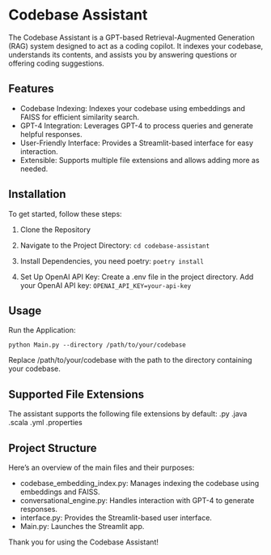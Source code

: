 # Codebase Assistant
The Codebase Assistant is a GPT-based Retrieval-Augmented Generation (RAG) system designed to act as a coding copilot. It indexes your codebase, understands its contents, and assists you by answering questions or offering coding suggestions.
## Features

* Codebase Indexing: Indexes your codebase using embeddings and FAISS for efficient similarity search.
* GPT-4 Integration: Leverages GPT-4 to process queries and generate helpful responses.
* User-Friendly Interface: Provides a Streamlit-based interface for easy interaction.
* Extensible: Supports multiple file extensions and allows adding more as needed.

## Installation
To get started, follow these steps:
1. Clone the Repository
2. Navigate to the Project Directory:
   `cd codebase-assistant`
3. Install Dependencies, you need poetry:
   `poetry install`

4. Set Up OpenAI API Key:
   Create a .env file in the project directory.
   Add your OpenAI API key:
   `OPENAI_API_KEY=your-api-key`

## Usage

Run the Application:

`python Main.py --directory /path/to/your/codebase`

Replace /path/to/your/codebase with the path to the directory containing your codebase.

## Supported File Extensions

The assistant supports the following file extensions by default:
.py .java .scala .yml .properties

## Project Structure
Here’s an overview of the main files and their purposes:

* codebase_embedding_index.py: Manages indexing the codebase using embeddings and FAISS.
* conversational_engine.py: Handles interaction with GPT-4 to generate responses.
* interface.py: Provides the Streamlit-based user interface.
* Main.py: Launches the Streamlit app.


Thank you for using the Codebase Assistant!

